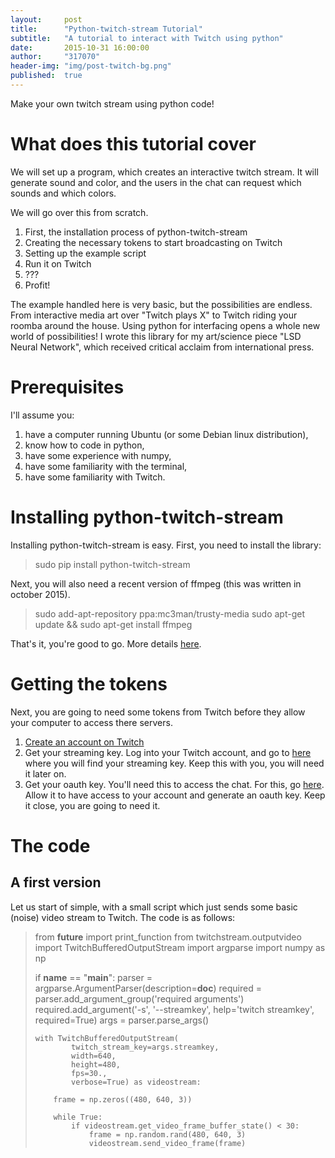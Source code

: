 ```yaml
---
layout:     post
title:      "Python-twitch-stream Tutorial"
subtitle:   "A tutorial to interact with Twitch using python"
date:       2015-10-31 16:00:00
author:     "317070"
header-img: "img/post-twitch-bg.png"
published:  true
---
```



Make your own twitch stream using python code!

What does this tutorial cover
=============================
We will set up a program, which creates an interactive twitch stream. It will generate sound and color, and the users in the chat can request which sounds and which colors.

We will go over this from scratch.
1. First, the installation process of python-twitch-stream
2. Creating the necessary tokens to start broadcasting on Twitch
3. Setting up the example script
4. Run it on Twitch
5. ???
6. Profit!

The example handled here is very basic, but the possibilities are endless. From interactive media art over "Twitch plays X" to Twitch riding your roomba around the house.
Using python for interfacing opens a whole new world of possibilities! I wrote this library for my art/science piece "LSD Neural Network", which received critical acclaim from international press.

Prerequisites
=============
I'll assume you:
1. have a computer running Ubuntu (or some Debian linux distribution),
2. know how to code in python,
3. have some experience with numpy,
4. have some familiarity with the terminal,
5. have some familiarity with Twitch.

Installing python-twitch-stream
===============================
Installing python-twitch-stream is easy. First, you need to install the library:

> sudo pip install python-twitch-stream

Next, you will also need a recent version of ffmpeg (this was written in october 2015).

> sudo add-apt-repository ppa:mc3man/trusty-media
> sudo apt-get update && sudo apt-get install ffmpeg

That's it, you're good to go. More details [here](http://python-twitch-stream.readthedocs.org/en/latest/).


Getting the tokens
==================
Next, you are going to need some tokens from Twitch before they allow your computer to access there servers.

1. [Create an account on Twitch](https://passport.twitch.tv/users/new)
2. Get your streaming key. Log into your Twitch account, and go to [here](http://www.twitch.tv/youruser/dashboard/streamkey) where you will find your streaming key. Keep this with you, you will need it later on.
3. Get your oauth key. You'll need this to access the chat. For this, go [here](https://twitchapps.com/tmi/). Allow it to have access to your account and generate an oauth key. Keep it close, you are going to need it.


The code
========

A first version
---------------

Let us start of simple, with a small script which just sends some basic (noise) video stream to Twitch. The code is as follows:

> from __future__ import print_function
> from twitchstream.outputvideo import TwitchBufferedOutputStream
> import argparse
> import numpy as np
> 
> if __name__ == "__main__":
>     parser = argparse.ArgumentParser(description=__doc__)
>     required = parser.add_argument_group('required arguments')
>     required.add_argument('-s', '--streamkey',
>                           help='twitch streamkey',
>                           required=True)
>     args = parser.parse_args()
> 
>     with TwitchBufferedOutputStream(
>             twitch_stream_key=args.streamkey,
>             width=640,
>             height=480,
>             fps=30.,
>             verbose=True) as videostream:
> 
>         frame = np.zeros((480, 640, 3))
> 
>         while True:
>             if videostream.get_video_frame_buffer_state() < 30:
>                 frame = np.random.rand(480, 640, 3)
>                 videostream.send_video_frame(frame)







